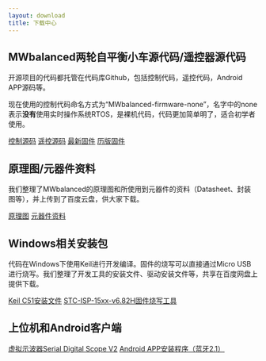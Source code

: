 ```yaml
---
layout: download
title: 下载中心
---
```


## MWbalanced两轮自平衡小车源代码/遥控器源代码

开源项目的代码都托管在代码库Github，包括控制代码，遥控代码，Android APP源码等。

现在使用的控制代码命名方式为“MWbalanced-firmware-none”，名字中的none表示**没有**使用实时操作系统RTOS，是裸机代码，代码更加简单明了，适合初学者使用。

<a href="https://github.com/MiaowLabs/MWbalanced-firmware-none" class="btn btn-primary btn-xl" role="button" target="_blank" >控制源码</a>
<a href="" class="btn btn-primary btn-xl" role="button" target="_blank" >遥控源码</a>
<a href="http://pan.baidu.com/s/1mhmswoK" class="btn btn-primary btn-xl" role="button" target="_blank" >最新固件</a>
<a href="http://pan.baidu.com/s/1gef6cKj" class="btn btn-primary btn-xl" role="button" target="_blank" >历版固件</a>

## 原理图/元器件资料
我们整理了MWbalanced的原理图和所使用到元器件的资料（Datasheet、封装图等），并上传到了百度云盘，供大家下载。

<a href="http://pan.baidu.com/s/1o7x9sfw" class="btn btn-primary btn-xl" role="button" target="_blank" >原理图</a>
<a href="http://pan.baidu.com/s/1sj5Uesd" class="btn btn-primary btn-xl" role="button" target="_blank" >元器件资料</a>

## Windows相关安装包
代码在Windows下使用Keil进行开发编译。固件的烧写可以直接通过Micro USB进行烧写。我们整理了开发工具的安装文件、驱动安装文件等，共享在百度网盘上提供下载。

<p>
<a href="http://pan.baidu.com/s/1kTKN5AZ" class="btn btn-primary btn-xl" role="button" target="_blank" >Keil C51安装文件</a>
<a href="http://pan.baidu.com/s/1bnBg2qN" class="btn btn-primary btn-xl" role="button" target="_blank" >STC-ISP-15xx-v6.82H固件烧写工具</a>
</p>

## 上位机和Android客户端
<a href="http://pan.baidu.com/s/1mg3w8xa" class="btn btn-primary btn-xl" role="button" target="_blank" >虚拟示波器Serial Digital Scope V2</a>
<a href="https://pan.baidu.com/s/1nv8aAHN" class="btn btn-primary btn-xl" role="button" target="_blank" >Android APP安装程序（蓝牙2.1）</a>


